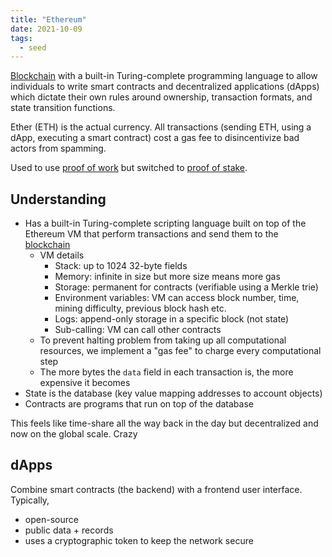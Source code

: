 ```yaml
---
title: "Ethereum"
date: 2021-10-09
tags:
  - seed
---
```


[Blockchain](thoughts/blockchain.md) with a built-in Turing-complete programming language to allow individuals to write smart contracts and decentralized applications (dApps) which dictate their own rules around ownership, transaction formats, and state transition functions.

Ether (ETH) is the actual currency. All transactions (sending ETH, using a dApp, executing a smart contract) cost a gas fee to disincentivize bad actors from spamming.

Used to use [proof of work](thoughts/proof%20of%20work.md) but switched to [proof of stake](thoughts/proof%20of%20stake.md).

## Understanding

- Has a built-in Turing-complete scripting language built on top of the Ethereum VM that perform transactions and send them to the [blockchain](thoughts/blockchain.md)
  - VM details
    - Stack: up to 1024 32-byte fields
    - Memory: infinite in size but more size means more gas
    - Storage: permanent for contracts (verifiable using a Merkle trie)
    - Environment variables: VM can access block number, time, mining difficulty, previous block hash etc.
    - Logs: append-only storage in a specific block (not state)
    - Sub-calling: VM can call other contracts
  - To prevent halting problem from taking up all computational resources, we implement a "gas fee" to charge every computational step
  - The more bytes the `data` field in each transaction is, the more expensive it becomes
- State is the database (key value mapping addresses to account objects)
- Contracts are programs that run on top of the database

This feels like time-share all the way back in the day but decentralized and now on the global scale. Crazy

## dApps

Combine smart contracts (the backend) with a frontend user interface. Typically,

- open-source
- public data + records
- uses a cryptographic token to keep the network secure
